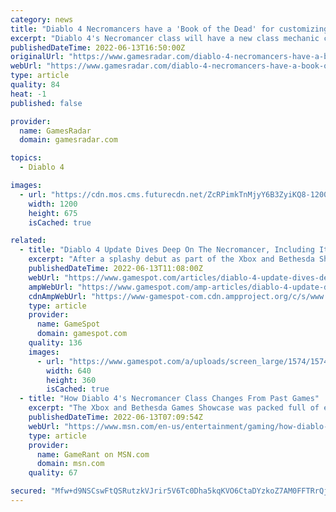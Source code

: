 ```yaml
---
category: news
title: "Diablo 4 Necromancers have a 'Book of the Dead' for customizing undead armies"
excerpt: "Diablo 4's Necromancer class will have a new class mechanic called 'Book of the Dead' that lets you customize and fine-tune your undead army. The Necromancer was revealed as Diablo 4's fifth and final ..."
publishedDateTime: 2022-06-13T16:50:00Z
originalUrl: "https://www.gamesradar.com/diablo-4-necromancers-have-a-book-of-the-dead-for-customizing-undead-armies/"
webUrl: "https://www.gamesradar.com/diablo-4-necromancers-have-a-book-of-the-dead-for-customizing-undead-armies/"
type: article
quality: 84
heat: -1
published: false

provider:
  name: GamesRadar
  domain: gamesradar.com

topics:
  - Diablo 4

images:
  - url: "https://cdn.mos.cms.futurecdn.net/ZcRPimkTnMjyY6B3ZyiKQ8-1200-80.jpg"
    width: 1200
    height: 675
    isCached: true

related:
  - title: "Diablo 4 Update Dives Deep On The Necromancer, Including Its Unique Book Of The Dead Mechanic"
    excerpt: "After a splashy debut as part of the Xbox and Bethesda Showcase, more information about Diablo IV's Necromancer class has been revealed, including a new unique class mechanic called Book of the Dead ..."
    publishedDateTime: 2022-06-13T11:08:00Z
    webUrl: "https://www.gamespot.com/articles/diablo-4-update-dives-deep-on-the-necromancer-including-its-unique-book-of-the-dead-mechanic/1100-6504544/"
    ampWebUrl: "https://www.gamespot.com/amp-articles/diablo-4-update-dives-deep-on-the-necromancer-including-its-unique-book-of-the-dead-mechanic/1100-6504544/"
    cdnAmpWebUrl: "https://www-gamespot-com.cdn.ampproject.org/c/s/www.gamespot.com/amp-articles/diablo-4-update-dives-deep-on-the-necromancer-including-its-unique-book-of-the-dead-mechanic/1100-6504544/"
    type: article
    provider:
      name: GameSpot
      domain: gamespot.com
    quality: 136
    images:
      - url: "https://www.gamespot.com/a/uploads/screen_large/1574/15746725/3989767-diablo-4-thumbnail_site.jpg"
        width: 640
        height: 360
        isCached: true
  - title: "How Diablo 4's Necromancer Class Changes From Past Games"
    excerpt: "The Xbox and Bethesda Games Showcase was packed full of exciting announcements, including the final starting class for Diablo 4."
    publishedDateTime: 2022-06-13T07:09:54Z
    webUrl: "https://www.msn.com/en-us/entertainment/gaming/how-diablo-4-s-necromancer-class-changes-from-past-games/ar-AAYpjMu"
    type: article
    provider:
      name: GameRant on MSN.com
      domain: msn.com
    quality: 67

secured: "Mfw+d9NSCswFtQSRutzkVJrir5V6Tc0Dha5kqKVO6CtaDYzkoZ7AM0FFTRrQj82TixdpnpdK7fu3mLGn0Z4XKwbhg7e8RGIVSOgG+BwMoHVYWK/6fo2n3vleb5udDLdJ1crL48rv4TzRJYzbpt97K3LBQZQ83hzArFKULg7TnDhGkDsDgGEWKy1tHz/j4tzoqASmQReaIQCCMJDBw9es6i1/5Ts05Dr6JmGlKm1Na2L+LF+g50lGJA/o8ZhxoRfc6/YSX/7WCaKnw4E7aqVsb7zfrwX6xThOs6mBivFp4TK0+UeR5WyYhBf2TWod/ZARTtUVpOxXSdJOqcXVuyi33Y76RCqYIuT5LHBbtVkhcOw=;oTDzvHucgkxUxu945ZHdFQ=="
---
```


